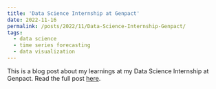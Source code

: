 ```yaml
---
title: 'Data Science Internship at Genpact'
date: 2022-11-16
permalink: /posts/2022/11/Data-Science-Internship-Genpact/
tags:
  - data science
  - time series forecasting
  - data visualization
---
```


This is a blog post about my learnings at my Data Science Internship at Genpact. Read the full post [here](https://medium.com/@jaideep15/data-science-internship-at-genpact-6a8262a229ce).